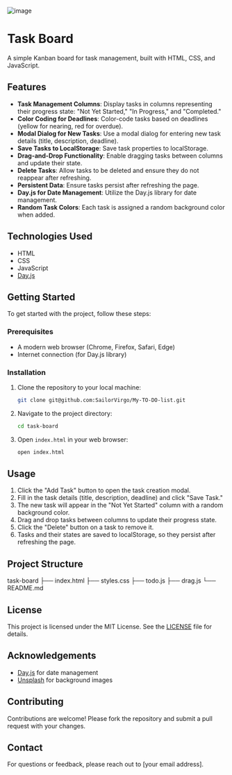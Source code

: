 ![image](https://github.com/SailorVirgo/My-TO-DO-list/assets/153470839/8d0d41eb-f2fd-476a-a610-defaf7265e45)


# Task Board

A simple Kanban board for task management, built with HTML, CSS, and JavaScript.

## Features

- **Task Management Columns**: Display tasks in columns representing their progress state: "Not Yet Started," "In Progress," and "Completed."
- **Color Coding for Deadlines**: Color-code tasks based on deadlines (yellow for nearing, red for overdue).
- **Modal Dialog for New Tasks**: Use a modal dialog for entering new task details (title, description, deadline).
- **Save Tasks to LocalStorage**: Save task properties to localStorage.
- **Drag-and-Drop Functionality**: Enable dragging tasks between columns and update their state.
- **Delete Tasks**: Allow tasks to be deleted and ensure they do not reappear after refreshing.
- **Persistent Data**: Ensure tasks persist after refreshing the page.
- **Day.js for Date Management**: Utilize the Day.js library for date management.
- **Random Task Colors**: Each task is assigned a random background color when added.

## Technologies Used

- HTML
- CSS
- JavaScript
- [Day.js](https://day.js.org/)

## Getting Started

To get started with the project, follow these steps:

### Prerequisites

- A modern web browser (Chrome, Firefox, Safari, Edge)
- Internet connection (for Day.js library)

### Installation

1. Clone the repository to your local machine:

    ```sh
    git clone git@github.com:SailorVirgo/My-TO-DO-list.git
    ```

2. Navigate to the project directory:

    ```sh
    cd task-board
    ```

3. Open `index.html` in your web browser:

    ```sh
    open index.html
    ```

## Usage

1. Click the "Add Task" button to open the task creation modal.
2. Fill in the task details (title, description, deadline) and click "Save Task."
3. The new task will appear in the "Not Yet Started" column with a random background color.
4. Drag and drop tasks between columns to update their progress state.
5. Click the "Delete" button on a task to remove it.
6. Tasks and their states are saved to localStorage, so they persist after refreshing the page.

## Project Structure

task-board
├── index.html
├── styles.css
├── todo.js
├── drag.js
└── README.md


## License

This project is licensed under the MIT License. See the [LICENSE](LICENSE) file for details.

## Acknowledgements

- [Day.js](https://day.js.org/) for date management
- [Unsplash](https://unsplash.com/) for background images

## Contributing

Contributions are welcome! Please fork the repository and submit a pull request with your changes.

## Contact

For questions or feedback, please reach out to [your email address].

